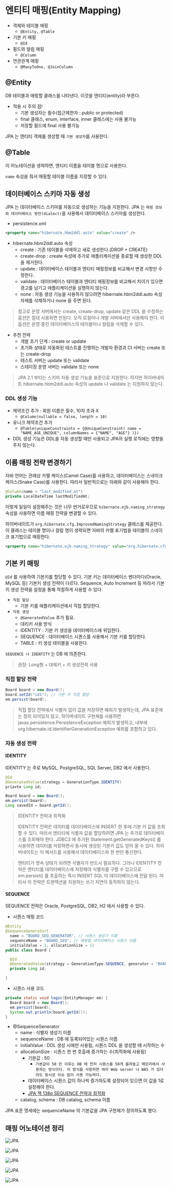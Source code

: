 # 엔티티 매핑(Entity Mapping)

- 객체와 테이블 매핑
  - `@Entity, @Table`
- 기본 키 매핑
  - `@Id`
- 필드와 컬럼 매핑
  - `@Column`
- 연관관계 매핑
  - `@ManyToOne, @JoinColumn`

## @Entity

DB 테이블과 매핑할 클래스를 나타낸다. 이것을 엔티티(entity)라 부른다.

- 적용 시 주의 점!
  - 기본 생성자는 필수(접근제한자 : public or protected)
  - final 클래스, enum, interface, inner 클래스에는 사용 불가능
  - 저장할 필드에 final 사용 불가능

JPA 는 엔티티 객체를 생성할 때 `기본 생성자`를 사용한다.

## @Table

이 어노테이션을 생략하면, 엔티티 이름을 테이블 명으로 사용한다.

`name` 속성을 줘서 매핑할 테이블 이름을 지정할 수 있다.

## 데이터베이스 스키마 자동 생성

JPA 는 데이터베이스 스키마를 자동으로 생성하는 기능을 지원한다. JPA 는 `매핑 정보와 데이터베이스 방언(dialect)`을 사용해서 데이터베이스 스키마를 생성한다.

- persistence.xml 

```xml
<property name="hibernate.hbm2ddl.auto" value="create" />
```

- hibernate.hbm2ddl.auto 속성
  - create : 기존 테이블을 삭제하고 새로 생성한다.(DROP + CREATE)
  - create-drop : create 속성에 추가로 애플리케이션을 종료할 때 생성한 DDL 을 제거한다.
  - update : 데이터베이스 테이블과 엔티티 매핑정보를 비교해서 변경 사항만 수정한다.
  - validate : 데이터베이스 테이블과 엔티티 매핑정보를 비교해서 차이가 있으면 경고를 남기고 애플리케이션을 실행하지 않는다.
  - none : 자동 생성 기능을 사용하지 않으려면 hibernate.hbm2ddl.auto 속성 자체를 삭제하거나 none 을 주면 된다.

> 참고로 운영 서버에서는 create, create-drop, update 같은 DDL 을 수정하는 옵션은 절대 사용하면 안된다. 오직 로컬이나 개발 서버에서만 사용해야 한다. 이 옵션은 운영 중인 데이터베이스의 테이블이나 컬럼을 삭제할 수 있다.

- 추천 전략
  - 개발 초기 단계 : create or update
  - 초기화 상태로 자동화된 테스트를 진행하는 개발자 환경과 CI 서버는 create 또는 create-drop
  - 테스트 서버는 update 또는 validate
  - 스테이징 운영 서버는 validate 또는 none
 
> JPA 2.1 부터는 스키마 자동 생성 기능을 표준으로 지원한다. 하지만 하이버네이트 hibernate.hbm2ddl.auto 속성의 update 나 validate 는 지원하지 않는다.

### DDL 생성 기능

- 제약조건 추가 : 회원 이름은 필수, 10자 초과 X
  - `@Column(nullable = false, length = 10)`
- 유니크 제약조건 추가
  - `@Table(uniqueConstraints = {@UniqueConstraint( name = "NAME_AGE_UNIQUE", columnNames = {"NAME", "AGE"} )})` 
- DDL 생성 기능은 DDL을 자동 생성할 때만 사용되고 JPA의 실행 로직에는 영향을 주지 않는다.
  
## 이름 매핑 전략 변경하기

자바 언어는 관례상 카멜 케이스(Camel Case)를 사용하고, 데이터베이스는 스네이크 케이스(Snake Case)를 사용한다. 따라서 일반적으로는 아래와 같이 사용해야 한다.

```java
@Column(name = "last_modified_at")
private LocalDateTime lastModifiedAt;
```

이렇게 일일이 설정해주는 것은 너무 번거로우므로 `hibernate.ejb.naming_strategy` 속성을 사용하면 이름 매핑 전략을 변경할 수 있다.

하이버네이트가 `org.hibernate.cfg.ImprovedNamingStrategy` 클래스를 제공한다. 이 클래스는 테이블 명이나 컬럼 명이 생략되면 자바의 카멜 표기법을 테이블의 스네이크 표기법으로 매핑한다.

```xml
<property name="hibernate.ejb.naming_strategy" value="org.hibernate.cfg.ImprovedNamingStrategy"/>
```

## 기본 키 매핑

`@Id` 를 사용하여 기본키를 할당할 수 있다. 기본 키는 데이터베이스 벤더마다(Oracle, MySQL 등) 기본키 생성 전략이 다르다. Sequence, Auto Increment 등 따라서 기본키 생성 전략을 설정을 통해
적절하게 사용할 수 있다.

- `직접 할당`
  - 기본 키를 애플리케이션에서 직접 할당한다.
- `자동 생성`
  - `@GeneratedValue` 추가 필요.
  - 대리키 사용 방식
  - IDENTITY : 기본 키 생성을 데이터베이스에 위임한다.
  - SEQUENCE : 데이터베이스 시퀀스를 사용해서 기본 키를 할당한다.
  - TABLE : 키 생성 테이블을 사용한다.

`SEQUENCE 나 IDENTITY` 는 DB 에 의존한다.

> 권장: Long형 + 대체키 + 키 생성전략 사용

### 직접 할당 전략

```java
Board board = new Board();
board.setId("id1"); // 기본 키 직접 할당
em.persist(board);
```

> 직접 할당 전략에서 식별자 없이 값을 저장하면 예외가 발생하는데, JPA 표준에는 정의 되어있지 않고, 하이버네이트 구현체를 사용하면 javax.persistence.PersistenceException 예외가 발생하고, 내부에 org.hibernate.id.IdentifierGenerationException 예외를 포함하고 있다.

### 자동 생성 전략

#### IDENTITY

IDENTITY 는 주로 MySQL, PostgreSQL, SQL Server, DB2 에서 사용한다.

```java
@Id
@GeneratedValue(strategy = GenerationType.IDENTITY)
priavte Long id;
```

```java
Board board = new Board();
em.persist(board);
Long savedId = board.getId();
```

> IDENTITY 전략과 최적화
> 
> IDENTITY 전략은 데이터를 데이터베이스에 INSERT 한 후에 기본 키 값을 조회할 수 있다. 따라서 엔티티에 식별자 값을 할당하려면 JPA 는 추가로 데이터베이스를 조회해야 한다.
> JDBC3 에 추가된 Statement.getGeneratedKeys() 를 사용하면 데이터를 저장하면서 동시에 생성된 기본키 값도 얻어 올 수 있다. 하이버네이트는 이 메서드를 사용해서 데이터베이스와 한 번만 통신한다.

> 엔티티가 영속 상태가 되려면 식별자가 반드시 필요하다. 그러나 IDENTITY 전략은 엔티티를 데이터베이스에 저장해야 식별자를 구할 수 있으므로 em.persist() 를 호출하는 즉시 INSERT SQL 이 데이터베이스에 전달 된다. 따라서 이 전략은 트랜잭션을 지원하는 쓰기 지연이 동작하지 않는다.

#### SEQUENCE

SEQUENCE 전략은 Oracle, PostgreSQL, DB2, H2 에서 사용할 수 있다.

- 시퀀스 매핑 코드

```java
@Entity
@SequenceGenerator(
  name = "BOARD_SEQ_GENERATOR", // 시퀀스 생성기 이름
  sequenceName = "BOARD_SEQ", // 매핑할 데이터베이스 시퀀스 이름
  initialValue = 1, allocationSize = 1)
public class Board {

  @Id
  @GeneratedValue(strategy = GenerationType.SEQUENCE, generator = "BOARD_sEQ_GENERATOR")
  private Long id;

}
```

- 시퀀스 사용 코드

```java
private static void logic(EntityManager em) {
  Board board = new Board();
  em.persist(board);
  System.out.println(board.getId());
}
```

- @SequenceGenerator
  - name : 식별자 생성기 이름
  - sequenceName : DB 에 등록되어있는 시퀀스 이름
  - initialValue : DDL 생성 시에만 사용됨, 시퀀스 DDL 을 생성할 때 시작하는 수
  - allocationSize : 시퀀스 한 번 호출에 증가하는 수(최적화에 사용됨) 
    - 기본값 : 50
      - `기본값이 50 인 이유는 DB 에 먼저 시퀀스를 50개 올려놓고 메모리에서 사용하는 방식이다. 이 방식을 사용하면 여러 Web server 나 WAS 가 있더라도 동시성 이슈 없이 사용 가능하다.`
    - 데이터베이스 시퀀스 값이 하나씩 증가하도록 설정되어 있으면 이 값을 1로 설정해야 한다.
    - [JPA 책 138p SEQUENCE 전략과 최적화](#)
  - catalog, schema : DB catalog, schema 이름

JPA 표준 명세에는 sequenceName 의 기본값을 JPA 구현체가 정의하도록 했다.
  
## 매핑 어노테이션 정리

![JPA](../basic/images/jpa13.JPG)

![JPA](../basic/images/jpa14.JPG)

![JPA](../basic/images/jpa15.JPG)

![JPA](../basic/images/jpa16.JPG)

![JPA](../basic/images/jpa17.JPG)
